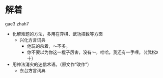 



# 解着
gae3 zhah7
+ 化解难题的方法，多用在弈棋、武功招数等方面
  * 兴化方言词典
    - 他玩的杀着，～不多。
    - 你不要以为你这一棍子厉害，没有～，哈哈，我还有一手哩。（《武松》十）
+ 用神法消灾的迷信术语。（原文作“改作”）
  * 东台方言词典
